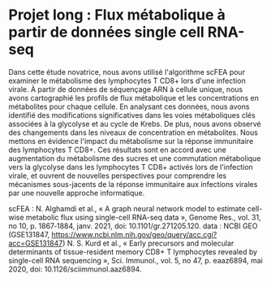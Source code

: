 # Projet long : Flux métabolique à partir de données single cell RNA-seq

Dans cette étude novatrice, nous avons utilisé l'algorithme scFEA pour examiner le métabolisme des lymphocytes T CD8+ lors d'une infection virale. À partir de données de séquençage ARN à cellule unique, nous avons cartographié les profils de flux métabolique et les concentrations en métabolites pour chaque cellule. En analysant ces données, nous avons identifié des modifications significatives dans les voies métaboliques clés associées à la glycolyse et au cycle de Krebs. De plus, nous avons observé des changements dans les niveaux de concentration en métabolites. Nous mettons en évidence l'impact du métabolisme sur la réponse immunitaire des lymphocytes T CD8+. Ces résultats sont en accord avec une augmentation du métabolisme des sucres et une commutation métabolique vers la glycolyse dans les lymphocytes T CD8+ activés lors de l'infection virale, et ouvrent de nouvelles perspectives pour comprendre les mécanismes sous-jacents de la réponse immunitaire aux infections virales par une nouvelle approche informatique.

scFEA : N. Alghamdi et al., « A graph neural network model to estimate cell-wise metabolic flux using single-cell RNA-seq data », Genome Res., vol. 31, no 10, p. 1867‑1884, janv. 2021, doi: 10.1101/gr.271205.120.
data : NCBI GEO (GSE131847, https://www.ncbi.nlm.nih.gov/geo/query/acc.cgi?acc=GSE131847)
        N. S. Kurd et al., « Early precursors and molecular determinants of tissue-resident memory CD8+ T lymphocytes revealed by single-cell RNA sequencing », Sci. Immunol., vol. 5, no 47, p. eaaz6894, mai 2020, doi: 10.1126/sciimmunol.aaz6894.
        
